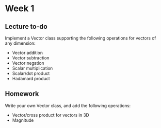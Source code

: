 # Week 1

## Lecture to-do
Implement a Vector class supporting the following operations for vectors of any dimension:
* Vector addition
* Vector subtraction
* Vector negation
* Scalar multiplication
* Scalar/dot product
* Hadamard product

## Homework
Write your own Vector class, and add the following operations:
* Vector/cross product for vectors in 3D
* Magnitude
